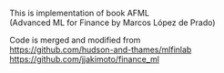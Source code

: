 This is implementation of book AFML <br>
(Advanced ML for Finance by Marcos López de Prado)

Code is merged and modified from<br>
https://github.com/hudson-and-thames/mlfinlab
https://github.com/jjakimoto/finance_ml
